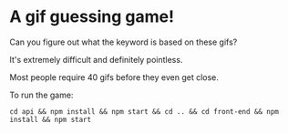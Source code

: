 # A gif guessing game!

Can you figure out what the keyword is based on these gifs?

It's extremely difficult and definitely pointless.

Most people require 40 gifs before they even get close.

To run the game:

```cd api && npm install && npm start && cd .. && cd front-end && npm install && npm start```
